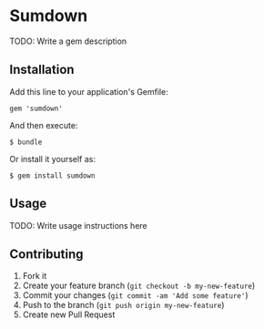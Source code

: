 # Sumdown

TODO: Write a gem description

## Installation

Add this line to your application's Gemfile:

    gem 'sumdown'

And then execute:

    $ bundle

Or install it yourself as:

    $ gem install sumdown

## Usage

TODO: Write usage instructions here

## Contributing

1. Fork it
2. Create your feature branch (`git checkout -b my-new-feature`)
3. Commit your changes (`git commit -am 'Add some feature'`)
4. Push to the branch (`git push origin my-new-feature`)
5. Create new Pull Request
